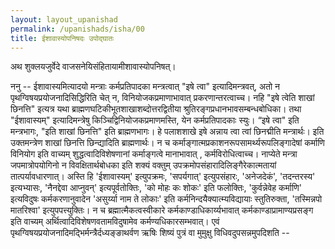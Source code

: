 ```yaml
---
layout: layout_upanishad
permalink: /upanishads/isha/00
title: ईशावास्योपनिषदः उपोद्घातः
---
```


अथ शुक्लयजुर्वेदे वाजसनेयिसंहितायामीशावास्योपनिषत्। 

ननु -- ईशावास्यमित्यादयो मन्त्राः कर्मप्रतिपादका मन्त्रत्वात् "इषे त्वा" इत्यादिमन्त्रवत्, अतो न पृथग्विषयप्रयोजनादिसिद्धिरिति चेत् न, विनियोजकप्रमाणाभावात् प्रकरणान्तरत्वाच्च। 
नहि "इषे त्वेति शाखां छिनत्ति" इत्यत्र यथा ब्राह्मणघटिकीभूतशाखाशब्दोत्तरद्वितीया श्रुतिरङ्गप्रधानभावसम्बन्धबोधिका। तथा "ईशावास्यम्" इत्यादिमन्त्रेषु किञ्चिद्विनियोजकप्रमाणमस्ति, येन कर्मप्रतिपादकाः स्युः। “इषे त्वा" इति मन्त्रभागः, "इति शाखां छिनत्ति" इति ब्राह्मणभागः। हे पलाशशाखे इषे अन्नाय त्वा त्वां छिनद्मीति मन्त्रार्थः। इति उक्तमन्त्रेण शाखां छिनत्ति छिन्द्यादिति ब्राह्मणार्थः। न च कर्माङ्गात्मप्रकाशनरूपसामर्थ्यरूपलिङ्गादेषां कर्माणि विनियोग इति वाच्यम् शुद्धत्वादिविशेषणानां कर्माङ्गत्वे मानाभावात् , कर्मविरोधित्वाच्च। नाप्येते मन्त्रा जपमात्रोपयोगिनो न विवक्षितार्थबोधका इति शक्यं वक्तुम् उपक्रमोपसंहारादिलिङ्गैरेकात्मतायां तात्पर्यावधारणात्। अस्ति हि 'ईशावास्यम्' इत्युपक्रमः, 'सपर्यगात्' इत्युपसंहारः, 'अनेजदेकं', 'तदन्तरस्य' इत्यभ्यासः, 'नैनद्देवा आप्नुवन्' इत्यपूर्वतोक्तिः, 'को मोहः कः शोकः' इति फलोक्तिः, 'कुर्वन्नेवेह कर्माणि' इत्यविदुषः कर्मकरणानुवादेन 'असुर्य्या नाम ते लोकाः' इति कर्मनिन्दयैक्यात्म्यविद्यायाः स्तुतिरुक्ता, 'तस्मिन्नपो मातरिश्वा' इत्युपपत्त्युक्तिः। न च ब्रह्मात्मैकत्वस्वीकारे कर्मकाण्डाधिकार्य्यभावात् कर्मकाण्डाप्रामाण्यप्रसङ्ग इति वाच्यम् अर्थित्वादिविशेषणवतामविदुषामेव कर्मण्यधिकारसम्भवात्। एवं पृथग्विषयप्रयोजनादिमद्भिर्मन्त्रैर्दध्यङ्ङाथर्वण ऋषिः शिष्यं पुत्रं वा मुमुक्षु विधिवदुपसन्नमुपदिशति --